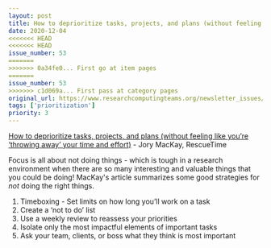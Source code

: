 ```yaml
---
layout: post
title: How to deprioritize tasks, projects, and plans (without feeling like you’re ‘throwing away’ your time and effort) - Jory MacKay, RescueTime
date: 2020-12-04
<<<<<<< HEAD
<<<<<<< HEAD
issue_number: 53
=======
>>>>>>> 0a34fe0... First go at item pages
=======
issue_number: 53
>>>>>>> c1d069a... First pass at category pages
original_url: https://www.researchcomputingteams.org/newsletter_issues/0053
tags: ['prioritization']
priority: 3
---
```


<!-- markdownlint-disable MD033 -->
<!-- markdownlint-disable MD041 -->
<!-- markdownlint-disable MD049 -->

[How to deprioritize tasks, projects, and plans (without feeling like you’re ‘throwing away’ your time and effort)](https://blog.rescuetime.com/how-to-deprioritize/) - Jory MacKay, RescueTime

Focus is all about not doing things - which is tough in a research environment when there are so many interesting and valuable things that you could be doing! MacKay's article summarizes some good strategies for *not* doing the right things.

1. Timeboxing - Set limits on how long you’ll work on a task
2. Create a ‘not to do’ list
3. Use a weekly review to reassess your priorities
4. Isolate only the most impactful elements of important tasks
5. Ask your team, clients, or boss what they think is most important